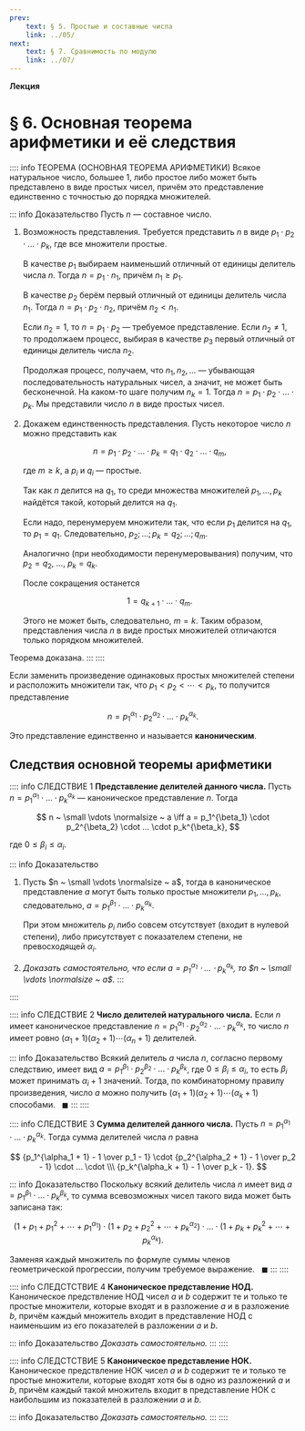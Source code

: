 ```yaml
---
prev:
    text: § 5. Простые и составные числа
    link: ../05/
next:
    text: § 7. Сравнимость по модулю
    link: ../07/
---
```


**Лекция**

# § 6. Основная теорема арифметики и её следствия

:::: info ТЕОРЕМА (ОСНОВНАЯ ТЕОРЕМА АРИФМЕТИКИ)
Всякое натуральное число, большее 1, либо простое либо может быть представлено в виде простых чисел, причём это представление единственно с точностью до порядка множителей.

::: info Доказательство
Пусть $n$ — составное число.

1. Возможность представления. Требуется представить $n$ в виде $p_1 \cdot p_2 \cdot ... \cdot p_k$, где все множители простые.

   В качестве $p_1$ выбираем наименьший отличный от единицы делитель числа $n$. Тогда $n = p_1 \cdot n_1$, причём $n_1 \ge p_1$.

   В качестве $p_2$ берём первый отличный от единицы делитель числа $n_1$. Тогда $n = p_1 \cdot p_2 \cdot n_2$, причём $n_2 < n_1$.

   Если $n_2 = 1$, то $n = p_1 \cdot p_2$ — требуемое представление. Если $n_2 \ne 1$, то продолжаем процесс, выбирая в качестве $p_3$ первый отличный от единицы делитель числа $n_2$.

   Продолжая процесс, получаем, что $n_1, n_2, ...$ — убывающая последовательность натуральных чисел, а значит, не может быть бесконечной. На каком-то шаге получим $n_k = 1$. Тогда $n = p_1 \cdot p_2 \cdot ... \cdot p_k$. Мы представили число $n$ в виде простых чисел.

2. Докажем единственность представления. Пусть некоторое число $n$ можно представить как

   $$
   n = p_1 \cdot p_2 \cdot ... \cdot p_k = q_1 \cdot q_2 \cdot ... \cdot q_m,
   $$

   где $m \ge k$, а $p_i$ и $q_i$ — простые.

   Так как $n$ делится на $q_1$, то среди множества множителей $p_1, ..., p_k$ найдётся такой, который делится на $q_1$.

   Если надо, перенумеруем множители так, что если $p_1$ делится на $q_1$, то $p_1 = q_1$. Следовательно, $p_2; ...; p_k = q_2; ...; q_m$.

   Аналогично (при необходимости перенумеровывания) получим, что $p_2 = q_2$, ..., $p_k = q_k$.

   После сокращения останется

   $$
   1 = q_{k+1} \cdot ... \cdot q_m.
   $$

   Этого не может быть, следовательно, $m = k$. Таким образом, представления числа $n$ в виде простых множителей отличаются только порядком множителей.

Теорема доказана.
:::
::::

Если заменить произведение одинаковых простых множителей степени и расположить множители так, что $p_1 < p_2 < \cdots < p_k$, то получится представление

$$
n = p_1^{\alpha_1} \cdot p_2^{\alpha_2} \cdot ... \cdot p_k^{\alpha_k}.
$$

Это представление единственно и называется **каноническим**.

## Следствия основной теоремы арифметики

:::: info СЛЕДСТВИЕ 1
**Представление делителей данного числа.** Пусть $n = p_1^{\alpha_1} \cdot ... \cdot p_k^{\alpha_k}$ — каноническое представление $n$. Тогда

$$
n ~ \small \vdots \normalsize ~ a \iff a = p_1^{\beta_1} \cdot p_2^{\beta_2} \cdot ... \cdot p_k^{\beta_k},
$$

где $0 \le \beta_i \le \alpha_i$.

::: info Доказательство
1. Пусть $n ~ \small \vdots \normalsize ~ a$, тогда в каноническое представление $a$ могут быть только простые множители $p_1, ..., p_k$, следовательно, $a = p_1^{\beta_1} \cdot ... \cdot p_k^{\alpha_k}$.

   При этом множитель $p_i$ либо совсем отсутствует (входит в нулевой степени), либо присутствует с показателем степени, не превосходящей $\alpha_i$.

2. *Доказать самостоятельно, что если $a = p_1^{\alpha_1} \cdot ... \cdot p_k^{\alpha_k}$, то $n ~ \small \vdots \normalsize ~ a$.*
:::

::::

:::: info СЛЕДСТВИЕ 2
**Число делителей натурального числа.** Если $n$ имеет каноническое представление $n = p_1^{\alpha_1} \cdot p_2^{\alpha_2} \cdot ... \cdot p_k^{\alpha_k}$, то число $n$ имеет ровно $(\alpha_1+1)(\alpha_2 + 1)\cdots(\alpha_n+1)$ делителей.

::: info Доказательство
Всякий делитель $a$ числа $n$, согласно первому следствию, имеет вид $a = p_1^{\beta_1} \cdot p_2^{\beta_2} \cdot ... \cdot p_k^{\beta_k}$, где $0 \le \beta_i \le \alpha_i$, то есть $\beta_i$ может принимать $\alpha_i + 1$ значений. Тогда, по комбинаторному правилу произведения, число $a$ можно получить $(\alpha_1 + 1)(\alpha_2 + 1) \cdots (\alpha_k + 1)$ способами. $~~\blacksquare$
:::
::::

:::: info СЛЕДСТВИЕ 3
**Сумма делителей данного числа.** Пусть $n = p_1^{\alpha_1} \cdot ... \cdot p_k^{\alpha_k}$. Тогда сумма делителей числа $n$ равна

$$
{p_1^{\alpha_1 + 1} - 1 \over p_1 - 1} \cdot 
{p_2^{\alpha_2 + 1} - 1 \over p_2 - 1} \cdot 
... \cdot \\\
{p_k^{\alpha_k + 1} - 1 \over p_k - 1}.
$$

::: info Доказательство
Поскольку всякий делитель числа $n$ имеет вид $a = p_1^{\beta_1} \cdot ... \cdot p_k^{\beta_k}$, то сумма всевозможных чисел такого вида может быть записана так:

$$
(1 + p_1 + p_1^2 + \cdots + p_1^{\alpha_1}) \cdot 
(1 + p_2 + p_2^2 + \cdots + p_k^{\alpha_2}) \cdot 
... \cdot
(1 + p_k + p_k^2 + \cdots + p_k^{\alpha_k}).
$$

Заменяя каждый множитель по формуле суммы членов геометрической прогрессии, получим требуемое выражение. $~~\blacksquare$
:::
::::


:::: info СЛЕДСТСТВИЕ 4
**Каноническое представление НОД.** Каноническое предствление НОД чисел $a$ и $b$ содержит те и только те простые множители, которые входят и в разложение $a$ и в разложение $b$, причём каждый множитель входит в представление НОД с наименьшим из его показателей в разложении $a$ и $b$.

::: info Доказательство
*Доказать самостоятельно.*
:::
::::


:::: info СЛЕДСТСТВИЕ 5
**Каноническое представление НОК.** Каноническое предствление НОК чисел $a$ и $b$ содержит те и только те простые множители, которые входят хотя бы в одно из разложений $a$ и $b$, причём каждый такой множитель входит в представление НОК с наибольшим из показателей в разложении $a$ и $b$.

::: info Доказательство
*Доказать самостоятельно.*
:::
::::